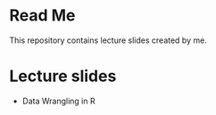 # Read Me
This repository contains lecture slides created by me.

# Lecture slides
- Data Wrangling in R
